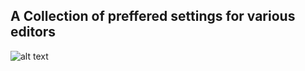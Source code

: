 
A Collection of preffered settings for various editors
-
![alt text](https://onitz.github.io/toolbox/homer-simpson.svg "Logo Title Text 1")
